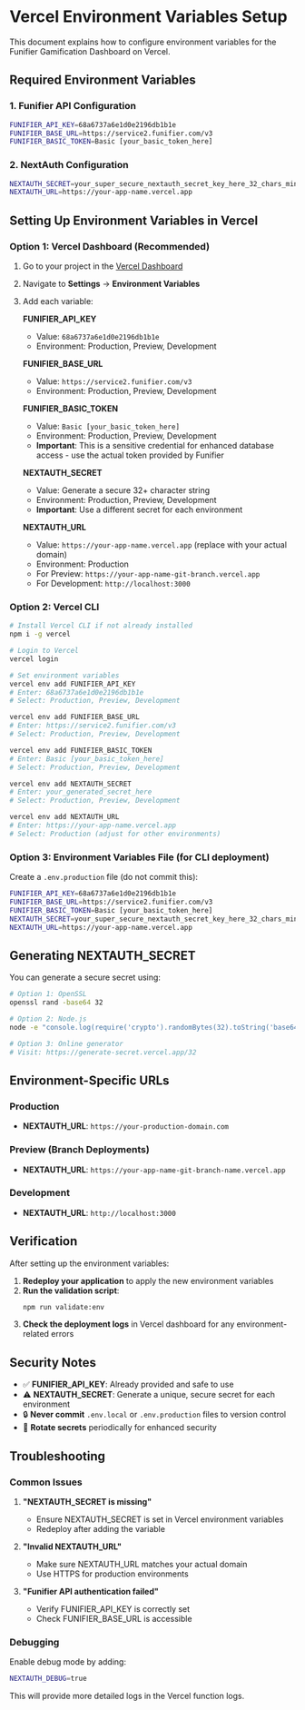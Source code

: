 # Vercel Environment Variables Setup

This document explains how to configure environment variables for the Funifier Gamification Dashboard on Vercel.

## Required Environment Variables

### 1. Funifier API Configuration

```bash
FUNIFIER_API_KEY=68a6737a6e1d0e2196db1b1e
FUNIFIER_BASE_URL=https://service2.funifier.com/v3
FUNIFIER_BASIC_TOKEN=Basic [your_basic_token_here]
```

### 2. NextAuth Configuration

```bash
NEXTAUTH_SECRET=your_super_secure_nextauth_secret_key_here_32_chars_minimum
NEXTAUTH_URL=https://your-app-name.vercel.app
```

## Setting Up Environment Variables in Vercel

### Option 1: Vercel Dashboard (Recommended)

1. Go to your project in the [Vercel Dashboard](https://vercel.com/dashboard)
2. Navigate to **Settings** → **Environment Variables**
3. Add each variable:

   **FUNIFIER_API_KEY**
   - Value: `68a6737a6e1d0e2196db1b1e`
   - Environment: Production, Preview, Development

   **FUNIFIER_BASE_URL**
   - Value: `https://service2.funifier.com/v3`
   - Environment: Production, Preview, Development

   **FUNIFIER_BASIC_TOKEN**
   - Value: `Basic [your_basic_token_here]`
   - Environment: Production, Preview, Development
   - **Important**: This is a sensitive credential for enhanced database access - use the actual token provided by Funifier

   **NEXTAUTH_SECRET**
   - Value: Generate a secure 32+ character string
   - Environment: Production, Preview, Development
   - **Important**: Use a different secret for each environment

   **NEXTAUTH_URL**
   - Value: `https://your-app-name.vercel.app` (replace with your actual domain)
   - Environment: Production
   - For Preview: `https://your-app-name-git-branch.vercel.app`
   - For Development: `http://localhost:3000`

### Option 2: Vercel CLI

```bash
# Install Vercel CLI if not already installed
npm i -g vercel

# Login to Vercel
vercel login

# Set environment variables
vercel env add FUNIFIER_API_KEY
# Enter: 68a6737a6e1d0e2196db1b1e
# Select: Production, Preview, Development

vercel env add FUNIFIER_BASE_URL
# Enter: https://service2.funifier.com/v3
# Select: Production, Preview, Development

vercel env add FUNIFIER_BASIC_TOKEN
# Enter: Basic [your_basic_token_here]
# Select: Production, Preview, Development

vercel env add NEXTAUTH_SECRET
# Enter: your_generated_secret_here
# Select: Production, Preview, Development

vercel env add NEXTAUTH_URL
# Enter: https://your-app-name.vercel.app
# Select: Production (adjust for other environments)
```

### Option 3: Environment Variables File (for CLI deployment)

Create a `.env.production` file (do not commit this):

```bash
FUNIFIER_API_KEY=68a6737a6e1d0e2196db1b1e
FUNIFIER_BASE_URL=https://service2.funifier.com/v3
FUNIFIER_BASIC_TOKEN=Basic [your_basic_token_here]
NEXTAUTH_SECRET=your_super_secure_nextauth_secret_key_here_32_chars_minimum
NEXTAUTH_URL=https://your-app-name.vercel.app
```

## Generating NEXTAUTH_SECRET

You can generate a secure secret using:

```bash
# Option 1: OpenSSL
openssl rand -base64 32

# Option 2: Node.js
node -e "console.log(require('crypto').randomBytes(32).toString('base64'))"

# Option 3: Online generator
# Visit: https://generate-secret.vercel.app/32
```

## Environment-Specific URLs

### Production

- **NEXTAUTH_URL**: `https://your-production-domain.com`

### Preview (Branch Deployments)

- **NEXTAUTH_URL**: `https://your-app-name-git-branch-name.vercel.app`

### Development

- **NEXTAUTH_URL**: `http://localhost:3000`

## Verification

After setting up the environment variables:

1. **Redeploy your application** to apply the new environment variables
2. **Run the validation script**:
   ```bash
   npm run validate:env
   ```
3. **Check the deployment logs** in Vercel dashboard for any environment-related errors

## Security Notes

- ✅ **FUNIFIER_API_KEY**: Already provided and safe to use
- ⚠️ **NEXTAUTH_SECRET**: Generate a unique, secure secret for each environment
- 🔒 **Never commit** `.env.local` or `.env.production` files to version control
- 🔄 **Rotate secrets** periodically for enhanced security

## Troubleshooting

### Common Issues

1. **"NEXTAUTH_SECRET is missing"**
   - Ensure NEXTAUTH_SECRET is set in Vercel environment variables
   - Redeploy after adding the variable

2. **"Invalid NEXTAUTH_URL"**
   - Make sure NEXTAUTH_URL matches your actual domain
   - Use HTTPS for production environments

3. **"Funifier API authentication failed"**
   - Verify FUNIFIER_API_KEY is correctly set
   - Check FUNIFIER_BASE_URL is accessible

### Debugging

Enable debug mode by adding:

```bash
NEXTAUTH_DEBUG=true
```

This will provide more detailed logs in the Vercel function logs.
